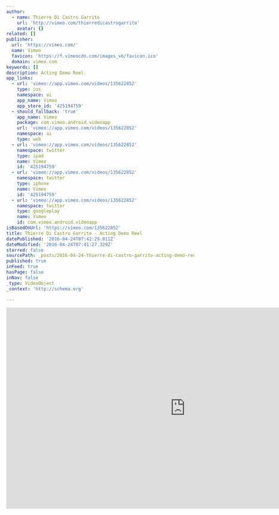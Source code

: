 ```yaml
---
author:
  - name: Thierre Di Castro Garrito
    url: 'http://vimeo.com/thierredicastrogarrito'
    avatar: {}
related: []
publisher:
  url: 'https://vimeo.com/'
  name: Vimeo
  favicon: 'https://f.vimeocdn.com/images_v6/favicon.ico'
  domain: vimeo.com
keywords: []
description: Acting Demo Reel.
app_links:
  - url: 'vimeo://app.vimeo.com/videos/135622852'
    type: ios
    namespace: ai
    app_name: Vimeo
    app_store_id: '425194759'
  - should_fallback: 'true'
    app_name: Vimeo
    package: com.vimeo.android.videoapp
    url: 'vimeo://app.vimeo.com/videos/135622852'
    namespace: ai
    type: web
  - url: 'vimeo://app.vimeo.com/videos/135622852'
    namespace: twitter
    type: ipad
    name: Vimeo
    id: '425194759'
  - url: 'vimeo://app.vimeo.com/videos/135622852'
    namespace: twitter
    type: iphone
    name: Vimeo
    id: '425194759'
  - url: 'vimeo://app.vimeo.com/videos/135622852'
    namespace: twitter
    type: googleplay
    name: Vimeo
    id: com.vimeo.android.videoapp
isBasedOnUrl: 'https://vimeo.com/135622852'
title: Thierre Di Castro Garrito - Acting Demo Reel
datePublished: '2016-04-24T07:42:29.011Z'
dateModified: '2016-04-24T07:41:27.329Z'
starred: false
sourcePath: _posts/2016-04-24-thierre-di-castro-garrito-acting-demo-reel.md
published: true
inFeed: true
hasPage: false
inNav: false
_type: VideoObject
_context: 'http://schema.org'

---
```

<iframe src="https://cdn.embedly.com/widgets/media.html?src=https%3A%2F%2Fplayer.vimeo.com%2Fvideo%2F135622852&amp;url=https%3A%2F%2Fvimeo.com%2F135622852&amp;image=http%3A%2F%2Fi.vimeocdn.com%2Fvideo%2F529726245_960.jpg&amp;key=b7d04c9b404c499eba89ee7072e1c4f7&amp;type=text%2Fhtml&amp;schema=vimeo" width="960" height="540" scrolling="no" frameborder="0" allowfullscreen="" style=""></iframe>